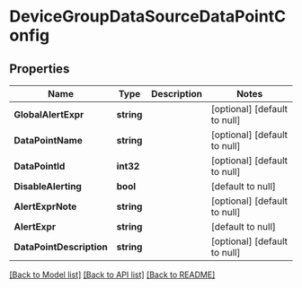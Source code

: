 # DeviceGroupDataSourceDataPointConfig

## Properties
Name | Type | Description | Notes
------------ | ------------- | ------------- | -------------
**GlobalAlertExpr** | **string** |  | [optional] [default to null]
**DataPointName** | **string** |  | [optional] [default to null]
**DataPointId** | **int32** |  | [optional] [default to null]
**DisableAlerting** | **bool** |  | [default to null]
**AlertExprNote** | **string** |  | [optional] [default to null]
**AlertExpr** | **string** |  | [default to null]
**DataPointDescription** | **string** |  | [optional] [default to null]

[[Back to Model list]](../README.md#documentation-for-models) [[Back to API list]](../README.md#documentation-for-api-endpoints) [[Back to README]](../README.md)


